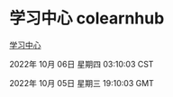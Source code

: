 # 学习中心 colearnhub
[学习中心](http://27.19.32.34:56308/colearnhub/)

2022年 10月 06日 星期四 03:10:03 CST

2022年 10月 05日 星期三 19:10:03 GMT
